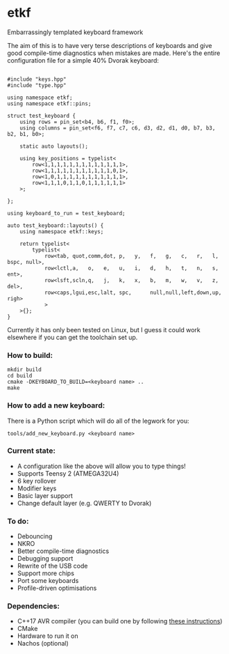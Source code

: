 # etkf
Embarrassingly templated keyboard framework

The aim of this is to have very terse descriptions of keyboards and give good compile-time diagnostics when mistakes are made. Here's the entire configuration file for a simple 40% Dvorak keyboard:

```

#include "keys.hpp"
#include "type.hpp"

using namespace etkf;
using namespace etkf::pins;

struct test_keyboard {
    using rows = pin_set<b4, b6, f1, f0>;
    using columns = pin_set<f6, f7, c7, c6, d3, d2, d1, d0, b7, b3, b2, b1, b0>;

    static auto layouts();

    using key_positions = typelist<
        row<1,1,1,1,1,1,1,1,1,1,1,1,1>,
        row<1,1,1,1,1,1,1,1,1,1,1,0,1>,
        row<1,0,1,1,1,1,1,1,1,1,1,1,1>,
        row<1,1,1,0,1,1,0,1,1,1,1,1,1>
    >;

};

using keyboard_to_run = test_keyboard;

auto test_keyboard::layouts() {
    using namespace etkf::keys;

    return typelist<
        typelist<
            row<tab, quot,comm,dot, p,   y,   f,   g,   c,   r,   l,   bspc, null>,
            row<lctl,a,   o,   e,   u,   i,   d,   h,   t,   n,   s,   ent>,
            row<lsft,scln,q,   j,   k,   x,   b,   m,   w,   v,   z,   del>,
            row<caps,lgui,esc,lalt, spc,      null,null,left,down,up,  righ>
            >
    >{};
}
```

Currently it has only been tested on Linux, but I guess it could work elsewhere if you can get the toolchain set up.

### How to build:

    mkdir build
    cd build
    cmake -DKEYBOARD_TO_BUILD=<keyboard name> ..
    make

### How to add a new keyboard:

There is a Python script which will do all of the legwork for you:

    tools/add_new_keyboard.py <keyboard name>

### Current state:

- A configuration like the above will allow you to type things!
- Supports Teensy 2 (ATMEGA32U4)
- 6 key rollover
- Modifier keys
- Basic layer support
- Change default layer (e.g. QWERTY to Dvorak)

### To do:

- Debouncing
- NKRO
- Better compile-time diagnostics
- Debugging support
- Rewrite of the USB code
- Support more chips
- Port some keyboards
- Profile-driven optimisations

### Dependencies:

- C++17 AVR compiler (you can build one by following [these instructions](http://www.atmel.com/webdoc/AVRLibcReferenceManual/install_tools.html))
- CMake
- Hardware to run it on
- Nachos (optional)
